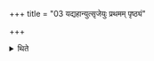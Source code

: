 +++
title = "03 यद्यहान्युत्सृजेयुः प्रथमम् पृष्ठ्यं"

+++

<details><summary>थिते</summary>

यद्यहान्युत्सृजेयुः प्रथमं पृष्ठ्यं संस्थाप्यापरस्मा अह्ने वसतीवरीः परिहृत्य वसतीवरीषु मृत्पिण्डमवधायैन्द्रं सान्नाय्यं निरुप्योपवसन्ति ३
</details>
